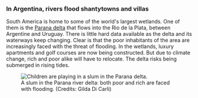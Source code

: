 ### In Argentina, rivers flood shantytowns and villas

South America is home to some of the world's largest wetlands. One of them is the [Parana delta](https://correctiv.org/recherchen/klima/artikel/2017/07/28/steigende-meere-argentinien-parana-tigre/) that flows into the Rio de la Plata, between Argentine and Uruguay. There is little hard data available as the delta and its waterways keep changing. Clear is that the poor inhabitants of the area are increasingly faced with the threat of flooding. In the wetlands, luxury apartments and golf courses are now being constructed. But due to climate change, rich and poor alike will have to relocate. The delta risks being submerged in rising tides.

<figure>
  <img alt="Children are playing in a slum in the Parana delta." src="/assets/content/argentina.jpg" />
  <figcaption>A slum in the Parana river delta: both poor and rich are faced with flooding.    (Credits:&nbsp;Gilda&nbsp;Di&nbsp;Carli)
  </figcaption>
</figure>
